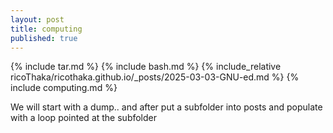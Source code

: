 ```yaml
---
layout: post
title: computing
published: true
---
```


{% include tar.md %}
{% include bash.md %}
{% include_relative ricoThaka/ricothaka.github.io/_posts/2025-03-03-GNU-ed.md %}
{% include computing.md %}

We will start with a dump.. and after put a subfolder into posts and populate with a loop pointed at the subfolder